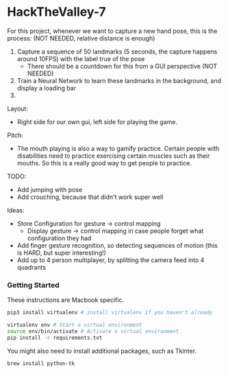 # HackTheValley-7
For this project, whenever we want to capture a new hand pose, this is the process: (NOT NEEDED, relative distance is enough)
1. Capture a sequence of 50 landmarks (5 seconds, the capture happens around 10FPS) with the label true of the pose 
	- There should be a countdown for this from a GUI perspective (NOT NEEDED)
2. Train a Neural Network to learn these landmarks in the background, and
display a loading bar
3. 

Layout:
- Right side for our own gui, left side for playing the game.


Pitch:
- The mouth playing is also a way to gamify practice. Certain people with disabilities need to practice exercising certain muscles such as their mouths. So this is a really good way to get people to practice.


TODO:
- Add jumping with pose
- Add crouching, because that didn't work super well

Ideas:
- Store Configuration for gesture -> control mapping
	- Display gesture -> control mapping in case people forget what configuration they had
- Add finger gesture recognition, so detecting sequences of motion (this is HARD, but super interesting!)
- Add up to 4 person multiplayer, by splitting the camera feed into 4 quadrants

### Getting Started
These instructions are Macbook specific.

```bash
pip3 install virtualenv # install virtualenv if you haven't already

virtualenv env # Start a virtual environment
source env/bin/activate # Activate a virtual environment
pip install -r requirements.txt

```

You might also need to install additional packages, such as Tkinter.
```bash
brew install python-tk

```

